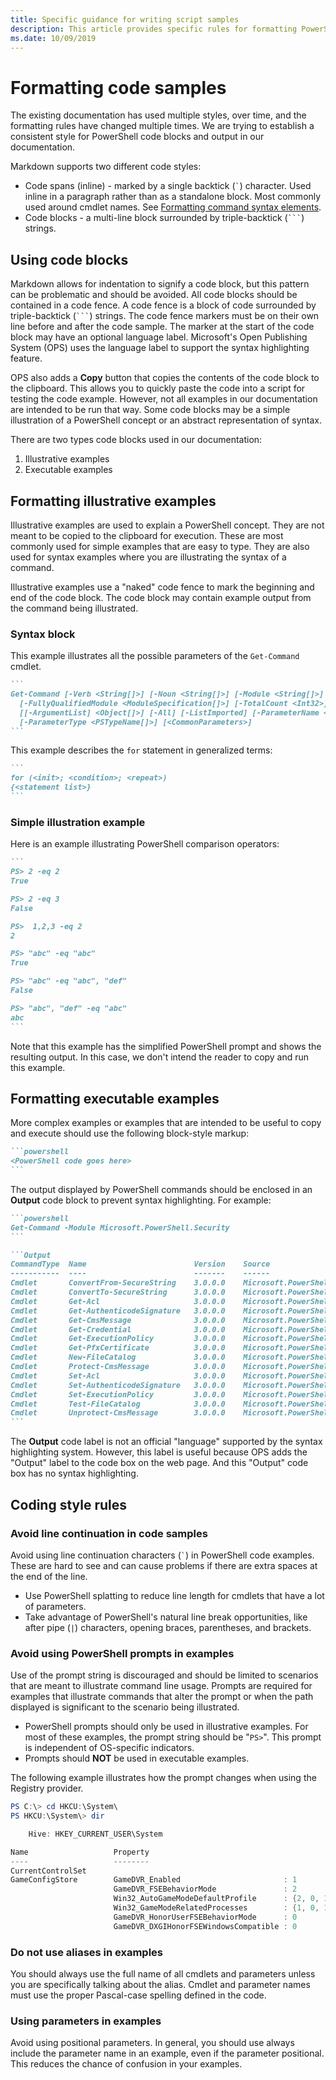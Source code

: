 ```yaml
---
title: Specific guidance for writing script samples
description: This article provides specific rules for formatting PowerShell code samples. This applies to conceptual articles with examples, as well as cmdlet reference.
ms.date: 10/09/2019
---
```

# Formatting code samples

The existing documentation has used multiple styles, over time, and the formatting rules have
changed multiple times. We are trying to establish a consistent style for PowerShell code blocks and
output in our documentation.

Markdown supports two different code styles:

- Code spans (inline) - marked by a single backtick (`` ` ``) character. Used inline in a paragraph
  rather than as a standalone block. Most commonly used around cmdlet names. See
  [Formatting command syntax elements](powershell-style-basic-markdown.md#formatting-command-syntax-elements).
- Code blocks - a multi-line block surrounded by triple-backtick (`` ``` ``) strings.

## Using code blocks

Markdown allows for indentation to signify a code block, but this pattern can be problematic and
should be avoided. All code blocks should be contained in a code fence. A code fence is a block of
code surrounded by triple-backtick (`` ``` ``) strings. The code fence markers must be on their own
line before and after the code sample. The marker at the start of the code block may have an
optional language label. Microsoft's Open Publishing System (OPS) uses the language label to support
the syntax highlighting feature.

OPS also adds a **Copy** button that copies the contents of the code block to the clipboard. This
allows you to quickly paste the code into a script for testing the code example. However, not all
examples in our documentation are intended to be run that way. Some code blocks may be a simple
illustration of a PowerShell concept or an abstract representation of syntax.

There are two types code blocks used in our documentation:

1. Illustrative examples
2. Executable examples

## Formatting illustrative examples

Illustrative examples are used to explain a PowerShell concept. They are not meant to be copied to
the clipboard for execution. These are most commonly used for simple examples that are easy to type.
They are also used for syntax examples where you are illustrating the syntax of a command.

Illustrative examples use a "naked" code fence to mark the beginning and end of the code block. The
code block may contain example output from the command being illustrated.

### Syntax block

This example illustrates all the possible parameters of the `Get-Command` cmdlet.

~~~markdown
```
Get-Command [-Verb <String[]>] [-Noun <String[]>] [-Module <String[]>]
  [-FullyQualifiedModule <ModuleSpecification[]>] [-TotalCount <Int32>] [-Syntax] [-ShowCommandInfo]
  [[-ArgumentList] <Object[]>] [-All] [-ListImported] [-ParameterName <String[]>]
  [-ParameterType <PSTypeName[]>] [<CommonParameters>]
```
~~~

This example describes the `for` statement in generalized terms:

~~~markdown
```
for (<init>; <condition>; <repeat>)
{<statement list>}
```
~~~

### Simple illustration example

Here is an example illustrating PowerShell comparison operators:

~~~markdown
```
PS> 2 -eq 2
True

PS> 2 -eq 3
False

PS>  1,2,3 -eq 2
2

PS> "abc" -eq "abc"
True

PS> "abc" -eq "abc", "def"
False

PS> "abc", "def" -eq "abc"
abc
```
~~~

Note that this example has the simplified PowerShell prompt and shows the resulting output. In this
case, we don't intend the reader to copy and run this example.

## Formatting executable examples

More complex examples or examples that are intended to be useful to copy and execute should use the
following block-style markup:

~~~markdown
```powershell
<PowerShell code goes here>
```
~~~

The output displayed by PowerShell commands should be enclosed in an **Output** code block to
prevent syntax highlighting. For example:

~~~markdown
```powershell
Get-Command -Module Microsoft.PowerShell.Security
```

```Output
CommandType  Name                        Version    Source
-----------  ----                        -------    ------
Cmdlet       ConvertFrom-SecureString    3.0.0.0    Microsoft.PowerShell.Security
Cmdlet       ConvertTo-SecureString      3.0.0.0    Microsoft.PowerShell.Security
Cmdlet       Get-Acl                     3.0.0.0    Microsoft.PowerShell.Security
Cmdlet       Get-AuthenticodeSignature   3.0.0.0    Microsoft.PowerShell.Security
Cmdlet       Get-CmsMessage              3.0.0.0    Microsoft.PowerShell.Security
Cmdlet       Get-Credential              3.0.0.0    Microsoft.PowerShell.Security
Cmdlet       Get-ExecutionPolicy         3.0.0.0    Microsoft.PowerShell.Security
Cmdlet       Get-PfxCertificate          3.0.0.0    Microsoft.PowerShell.Security
Cmdlet       New-FileCatalog             3.0.0.0    Microsoft.PowerShell.Security
Cmdlet       Protect-CmsMessage          3.0.0.0    Microsoft.PowerShell.Security
Cmdlet       Set-Acl                     3.0.0.0    Microsoft.PowerShell.Security
Cmdlet       Set-AuthenticodeSignature   3.0.0.0    Microsoft.PowerShell.Security
Cmdlet       Set-ExecutionPolicy         3.0.0.0    Microsoft.PowerShell.Security
Cmdlet       Test-FileCatalog            3.0.0.0    Microsoft.PowerShell.Security
Cmdlet       Unprotect-CmsMessage        3.0.0.0    Microsoft.PowerShell.Security
```
~~~

The **Output** code label is not an official "language" supported by the syntax highlighting system.
However, this label is useful because OPS adds the "Output" label to the code box on the web page.
And this "Output" code box has no syntax highlighting.

## Coding style rules

### Avoid line continuation in code samples

Avoid using line continuation characters (`` ` ``) in PowerShell code examples. These are hard to
see and can cause problems if there are extra spaces at the end of the line.

- Use PowerShell splatting to reduce line length for cmdlets that have a lot of parameters.
- Take advantage of PowerShell's natural line break opportunities, like after pipe (`|`) characters,
  opening braces, parentheses, and brackets.

### Avoid using PowerShell prompts in examples

Use of the prompt string is discouraged and should be limited to scenarios that are meant to
illustrate command line usage. Prompts are required for examples that illustrate commands that alter
the prompt or when the path displayed is significant to the scenario being illustrated.

- PowerShell prompts should only be used in illustrative examples. For most of these examples, the
  prompt string should be "`PS>`". This prompt is independent of OS-specific indicators.
- Prompts should **NOT** be used in executable examples.

The following example illustrates how the prompt changes when using the Registry provider.

```powershell
PS C:\> cd HKCU:\System\
PS HKCU:\System\> dir

    Hive: HKEY_CURRENT_USER\System

Name                   Property
----                   --------
CurrentControlSet
GameConfigStore        GameDVR_Enabled                       : 1
                       GameDVR_FSEBehaviorMode               : 2
                       Win32_AutoGameModeDefaultProfile      : {2, 0, 1, 0...}
                       Win32_GameModeRelatedProcesses        : {1, 0, 1, 0...}
                       GameDVR_HonorUserFSEBehaviorMode      : 0
                       GameDVR_DXGIHonorFSEWindowsCompatible : 0
```

### Do not use aliases in examples

You should always use the full name of all cmdlets and parameters unless you are specifically
talking about the alias. Cmdlet and parameter names must use the proper Pascal-case spelling defined
in the code.

### Using parameters in examples

Avoid using positional parameters. In general, you should use always include the parameter name in
an example, even if the parameter positional. This reduces the chance of confusion in your examples.
